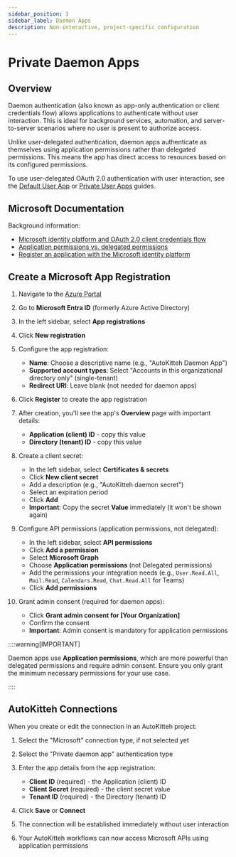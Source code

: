 ```yaml
---
sidebar_position: 3
sidebar_label: Daemon Apps
description: Non-interactive, project-specific configuration
---
```


# Private Daemon Apps

## Overview

Daemon authentication (also known as app-only authentication or client credentials flow) allows applications to authenticate without user interaction. This is ideal for background services, automation, and server-to-server scenarios where no user is present to authorize access.

Unlike user-delegated authentication, daemon apps authenticate as themselves using application permissions rather than delegated permissions. This means the app has direct access to resources based on its configured permissions.

To use user-delegated OAuth 2.0 authentication with user interaction, see the [Default User App](./default_user) or [Private User Apps](./private_user) guides.

## Microsoft Documentation

Background information:

- [Microsoft identity platform and OAuth 2.0 client credentials flow](https://learn.microsoft.com/en-us/entra/identity-platform/v2-oauth2-client-creds-grant-flow)
- [Application permissions vs. delegated permissions](https://learn.microsoft.com/en-us/entra/identity-platform/permissions-consent-overview)
- [Register an application with the Microsoft identity platform](https://learn.microsoft.com/en-us/entra/identity-platform/quickstart-register-app)

## Create a Microsoft App Registration

1. Navigate to the [Azure Portal](https://portal.azure.com/)

2. Go to **Microsoft Entra ID** (formerly Azure Active Directory)

3. In the left sidebar, select **App registrations**

4. Click **New registration**

5. Configure the app registration:

   - **Name**: Choose a descriptive name (e.g., "AutoKitteh Daemon App")
   - **Supported account types**: Select "Accounts in this organizational directory only" (single-tenant)
   - **Redirect URI**: Leave blank (not needed for daemon apps)

6. Click **Register** to create the app registration

7. After creation, you'll see the app's **Overview** page with important details:

   - **Application (client) ID** - copy this value
   - **Directory (tenant) ID** - copy this value

8. Create a client secret:

   - In the left sidebar, select **Certificates & secrets**
   - Click **New client secret**
   - Add a description (e.g., "AutoKitteh daemon secret")
   - Select an expiration period
   - Click **Add**
   - **Important**: Copy the secret **Value** immediately (it won't be shown again)

9. Configure API permissions (application permissions, not delegated):

   - In the left sidebar, select **API permissions**
   - Click **Add a permission**
   - Select **Microsoft Graph**
   - Choose **Application permissions** (not Delegated permissions)
   - Add the permissions your integration needs (e.g., `User.Read.All`, `Mail.Read`, `Calendars.Read`, `Chat.Read.All` for Teams)
   - Click **Add permissions**

10. Grant admin consent (required for daemon apps):
    - Click **Grant admin consent for [Your Organization]**
    - Confirm the consent
    - **Important**: Admin consent is mandatory for application permissions

::::warning[IMPORTANT]

Daemon apps use **Application permissions**, which are more powerful than delegated permissions and require admin consent. Ensure you only grant the minimum necessary permissions for your use case.

::::

## AutoKitteh Connections

When you create or edit the connection in an AutoKitteh project:

1. Select the "Microsoft" connection type, if not selected yet

2. Select the "Private daemon app" authentication type

3. Enter the app details from the app registration:

   - **Client ID** (required) - the Application (client) ID
   - **Client Secret** (required) - the client secret value
   - **Tenant ID** (required) - the Directory (tenant) ID

4. Click **Save** or **Connect**

5. The connection will be established immediately without user interaction

6. Your AutoKitteh workflows can now access Microsoft APIs using application permissions
